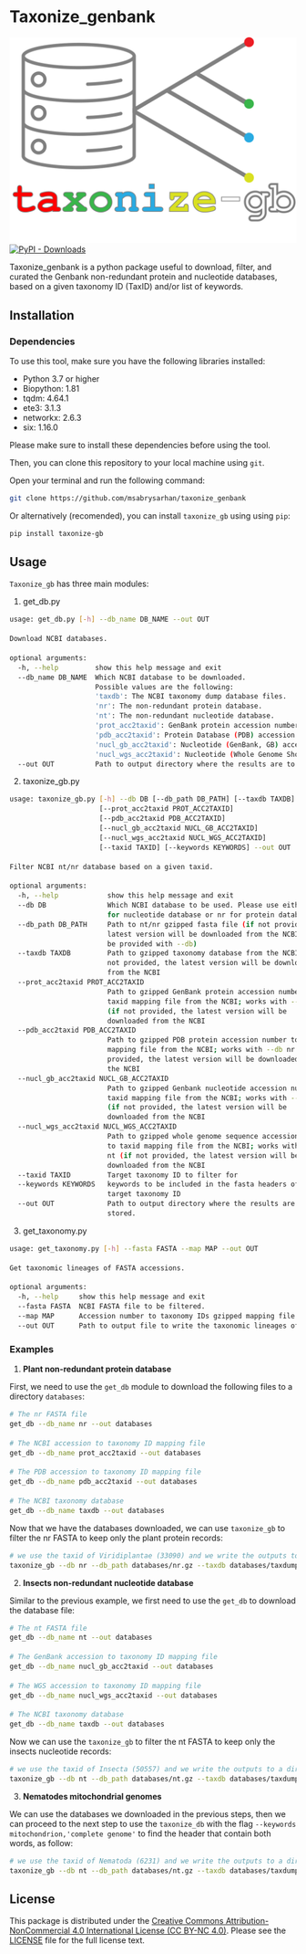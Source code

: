 # Taxonize_genbank
![](logo.png)
[![PyPI - Downloads](https://img.shields.io/pypi/dm/taxonize-gb?label=Install%20from%20PyPI)](https://pypi.org/project/taxonize-gb/)


Taxonize_genbank is a python package useful to download, filter, and curated the Genbank non-redundant protein and nucleotide databases, based on a given taxonomy ID (TaxID) and/or list of keywords.

## Installation



### Dependencies

To use this tool, make sure you have the following libraries installed:

- Python 3.7 or higher
- Biopython: 1.81
- tqdm: 4.64.1
- ete3: 3.1.3
- networkx: 2.6.3
- six: 1.16.0

Please make sure to install these dependencies before using the tool.

Then, you can clone this repository to your local machine using `git`.

Open your terminal and run the following command:

```bash
git clone https://github.com/msabrysarhan/taxonize_genbank
```

Or alternatively (recomended), you can install `taxonize_gb` using using `pip`:

```bash
pip install taxonize-gb
```
## Usage

`Taxonize_gb` has three main modules:

1. get_db.py

```bash
usage: get_db.py [-h] --db_name DB_NAME --out OUT

Download NCBI databases.

optional arguments:
  -h, --help         show this help message and exit
  --db_name DB_NAME  Which NCBI database to be downloaded.
                     Possible values are the following:
                     'taxdb': The NCBI taxonomy dump database files.
                     'nr': The non-redundant protein database.
                     'nt': The non-redundant nucleotide database.
                     'prot_acc2taxid': GenBank protein accession number to taxonomy ID mapping file.
                     'pdb_acc2taxid': Protein Database (PDB) accession number to taxonomy ID mapping file.
                     'nucl_gb_acc2taxid': Nucleotide (GenBank, GB) accession number to taxonomy ID mapping file.
                     'nucl_wgs_acc2taxid': Nucleotide (Whole Genome Shotgun, WGS) accession number to taxonomy ID mapping file.
  --out OUT          Path to output directory where the results are to be stored.
```

2. taxonize_gb.py 

```bash
usage: taxonize_gb.py [-h] --db DB [--db_path DB_PATH] [--taxdb TAXDB]
                      [--prot_acc2taxid PROT_ACC2TAXID]
                      [--pdb_acc2taxid PDB_ACC2TAXID]
                      [--nucl_gb_acc2taxid NUCL_GB_ACC2TAXID]
                      [--nucl_wgs_acc2taxid NUCL_WGS_ACC2TAXID]
                      [--taxid TAXID] [--keywords KEYWORDS] --out OUT

Filter NCBI nt/nr database based on a given taxid.

optional arguments:
  -h, --help            show this help message and exit
  --db DB               Which NCBI database to be used. Please use either nt
                        for nucleotide database or nr for protein database
  --db_path DB_PATH     Path to nt/nr gzipped fasta file (if not provided, the
                        latest version will be downloaded from the NCBI (must
                        be provided with --db)
  --taxdb TAXDB         Path to gzipped taxonomy database from the NCBI (if
                        not provided, the latest version will be downloaded
                        from the NCBI
  --prot_acc2taxid PROT_ACC2TAXID
                        Path to gzipped GenBank protein accession number to
                        taxid mapping file from the NCBI; works with --db nr
                        (if not provided, the latest version will be
                        downloaded from the NCBI
  --pdb_acc2taxid PDB_ACC2TAXID
                        Path to gzipped PDB protein accession number to taxid
                        mapping file from the NCBI; works with --db nr (if not
                        provided, the latest version will be downloaded from
                        the NCBI
  --nucl_gb_acc2taxid NUCL_GB_ACC2TAXID
                        Path to gzipped Genbank nucleotide accession number to
                        taxid mapping file from the NCBI; works with --db nt
                        (if not provided, the latest version will be
                        downloaded from the NCBI
  --nucl_wgs_acc2taxid NUCL_WGS_ACC2TAXID
                        Path to gzipped whole genome sequence accession number
                        to taxid mapping file from the NCBI; works with --db
                        nt (if not provided, the latest version will be
                        downloaded from the NCBI
  --taxid TAXID         Target taxonomy ID to filter for
  --keywords KEYWORDS   keywords to be included in the fasta headers of the
                        target taxonomy ID
  --out OUT             Path to output directory where the results are to be
                        stored.
```

3. get_taxonomy.py
```bash
usage: get_taxonomy.py [-h] --fasta FASTA --map MAP --out OUT

Get taxonomic lineages of FASTA accessions.

optional arguments:
  -h, --help     show this help message and exit
  --fasta FASTA  NCBI FASTA file to be filtered.
  --map MAP      Accession number to taxonomy IDs gzipped mapping file.
  --out OUT      Path to output file to write the taxonomic lineages of the GenBank accession numbers.
```

### Examples
1. **Plant non-redundant protein database**

First, we need to use the `get_db` module to download the following files to a directory `databases`:
```bash
# The nr FASTA file
get_db --db_name nr --out databases

# The NCBI accession to taxonomy ID mapping file
get_db --db_name prot_acc2taxid --out databases

# The PDB accession to taxonomy ID mapping file
get_db --db_name pdb_acc2taxid --out databases

# The NCBI taxonomy database
get_db --db_name taxdb --out databases
```

Now that we have the databases downloaded, we can use `taxonize_gb` to filter the nr FASTA to keep only the plant protein records:
```bash
# we use the taxid of Viridiplantae (33090) and we write the outputs to a directory "plant_nr"
taxonize_gb --db nr --db_path databases/nr.gz --taxdb databases/taxdump.tar.gz --prot_acc2taxid databases/prot.accession2taxid.gz --pdb_acc2taxid pdb.accession2taxid.gz --taxid 33090 --out plant_nr
```

2. **Insects non-redundant nucleotide database**

Similar to the previous example, we first need to use the `get_db` to download the database file:

```bash
# The nt FASTA file
get_db --db_name nt --out databases

# The GenBank accession to taxonomy ID mapping file
get_db --db_name nucl_gb_acc2taxid --out databases

# The WGS accession to taxonomy ID mapping file
get_db --db_name nucl_wgs_acc2taxid --out databases

# The NCBI taxonomy database
get_db --db_name taxdb --out databases
```
Now we can use the `taxonize_gb` to filter the nt FASTA to keep only the insects nucleotide records:

```bash
# we use the taxid of Insecta (50557) and we write the outputs to a directory "insects_nt"
taxonize_gb --db nt --db_path databases/nt.gz --taxdb databases/taxdump.tar.gz --nucl_gb_acc2taxid databases/nucl_gb.accession2taxid.gz --nucl_wgs_acc2taxid databases/nucl_wgs.accession2taxid.gz --taxid 50557 --out insect_nt
```

3. **Nematodes mitochondrial genomes**

We can use the databases we downloaded in the previous steps, then we can proceed to the next step to use the `taxonize_db` with the flag `--keywords mitochondrion,'complete genome'` to find the header that contain both words, as follow:
 
```bash
# we use the taxid of Nematoda (6231) and we write the outputs to a directory "nematoda_mito"
taxonize_gb --db nt --db_path databases/nt.gz --taxdb databases/taxdump.tar.gz --nucl_gb_acc2taxid databases/nucl_gb.accession2taxid.gz --nucl_wgs_acc2taxid databases/nucl_wgs.accession2taxid.gz --taxid 6231 --keywords mitochondrion,'complete genome' --out nematoda_mito
```

## License

This package is distributed under the [Creative Commons Attribution-NonCommercial 4.0 International License (CC BY-NC 4.0)](https://creativecommons.org/licenses/by-nc/4.0/). Please see the [LICENSE](LICENSE) file for the full license text.
